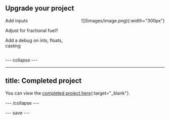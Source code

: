 ## Upgrade your project

<div style="display: flex; flex-wrap: wrap">
<div style="flex-basis: 200px; flex-grow: 1; margin-right: 15px;">
Add inputs

Adjust for fractional fuel?

Add a debug on ints, floats, casting


</div>
<div>
![](images/image.png){:width="300px"}
</div>
</div>

--- collapse ---

---
title: Completed project
---

You can view the [completed project here](https://scratch.mit.edu/projects/485673032/){:target="_blank"}.

--- /collapse ---

--- save ---
